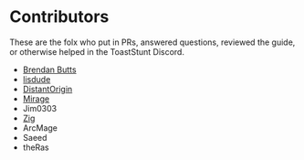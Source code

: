 # Contributors

These are the folx who put in PRs, answered questions, reviewed the guide, or otherwise helped in the ToastStunt Discord.

* [Brendan Butts](https://www.github.com/sevenecks)
* [lisdude](https://github.com/lisdude/toaststunt)
* [DistantOrigin](https://github.com/distantorigin)
* [Mirage](https://github.com/biscuitwizard)
* Jim0303
* [Zig](https://github.com/azigler)
* ArcMage
* Saeed
* theRas

